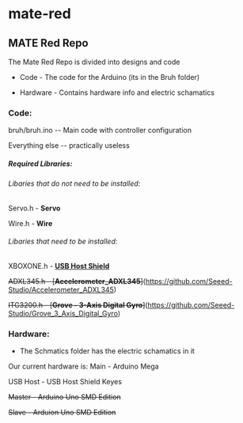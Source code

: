 # mate-red
## MATE Red Repo

The Mate Red Repo is divided into designs and code

* Code - The code for the Arduino (its in the Bruh folder)

* Hardware - Contains hardware info and electric schamatics



### Code:

bruh/bruh.ino -- Main code with controller configuration

Everything else -- practically useless

##### Required Libraries:


###### Libaries that do not need to be installed:

Servo.h - **Servo**

Wire.h - **Wire**


###### Libaries that need to be installed:

XBOXONE.h - [**USB Host Shield**](https://github.com/felis/USB_Host_Shield_2.0)

~~ADXL345.h - [**Accelerometer_ADXL345**]~~(https://github.com/Seeed-Studio/Accelerometer_ADXL345)

~~ITG3200.h - [**Grove - 3-Axis Digital Gyro**]~~(https://github.com/Seeed-Studio/Grove_3_Axis_Digital_Gyro)


### Hardware:

* The Schmatics folder has the electric schamatics in it

Our current hardware is:
Main - Arduino Mega

USB Host - USB Host Shield Keyes

~~Master - Arduino Uno SMD Edition~~

~~Slave - Arduion Uno SMD Edition~~
